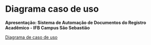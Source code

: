 # Diagrama caso de uso
**Apresentação: Sistema de Automação de Documentos do Registro Acadêmico - IFB Campus São Sebastião**

[Diagrama de caso de uso](https://drive.google.com/file/d/1Dn_0xKC-Fd_6IFnM6_AO9LEbQxmbTNWJ/view?usp=sharing)

